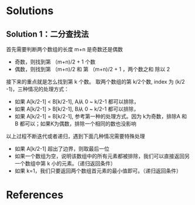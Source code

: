 # Solutions

## Solution 1：二分查找法

首先需要判断两个数组的长度 m+n 是奇数还是偶数

- 奇数，则找到第 （m+n)/2 + 1 个数
- 偶数，则找到第 （m+n)/2 和 第 （m+n)/2 + 1 ，两个数之和 除以 2

接下来的重点就是怎么找到第 k 个数。 取两个数组的第 k/2个数, index 为 (k/2 -1)，三种情况的处理方式：

- 如果 A[k/2-1] < B[k/2-1], A从 0 ~ k/2-1 都可以排除，
- 如果 A[k/2-1] > B[k/2-1], B从 0 ~ k/2-1 都可以排除，
- 如果 A[k/2-1] = B[k/2-1], 参考第一种的处理方式。因为 k为奇数，排除A 和 B 都可以；如果K为偶数，排除一个相同的数也没影响

以上过程不断迭代或者递归，遇到下面几种情况需要特殊处理

- 如果 A[k/2-1] 超出了边界，则取最后一位
- 如果一个数组为空，说明该数组中的所有元素都被排除，我们可以直接返回另一个数组中第 k 小的元素。（递归返回条件）
- 如果 k=1，我们只要返回两个数组首元素的最小值即可。（递归返回条件）

# References
